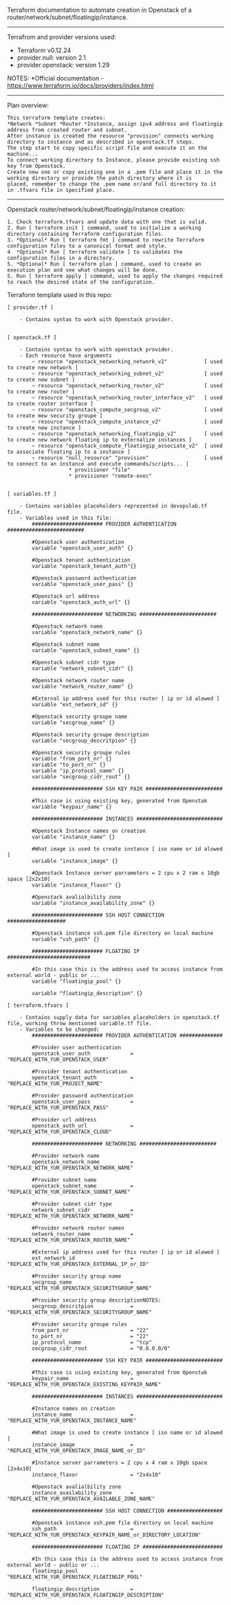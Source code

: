Terraform documentation to automate creation in Openstack of a router/network/subnet/floatingip/instance.

--------------------------------------------------

Terrafrom and provider versions used: 
- Terraform v0.12.24
- provider.null: version 2.1
- provider.openstack: version 1.29

NOTES:
	*Official documentation - https://www.terraform.io/docs/providers/index.html

-------------------------------------------------

Plan overview:

    This terraform template creates:
    *Network *Subnet *Router *Instance, assign ipv4 address and floatingip address from created router and subnet.
    After instance is created the resource "provision" connects working directory to instance and as described in openstack.tf steps. 
    The step start to copy specific script file and execute it on the machine...
    To connect working directory to Instance, please provide existing ssh key from Openstack. 
    Create new one or copy existing one in a .pem file and place it in the working directory or provide the patch directory where it is
    placed, remember to change the .pem name or/and full directory to it in .tfvars file in specified place.

------------------------------------------------

Openstack router/network/subnet/floatingip/instance creation:

	1. Check terraform.tfvars and update data with one that is valid.
	2. Run [ terraform init ] command, used to initialize a working directory containing Terraform configuration files.
	3. *Optional* Run [ terraform fmt ] command to rewrite Terraform configuration files to a canonical format and style. 
	4  *Optional* Run [ terraform validate ] to validates the configuration files in a directory.
	5. *Optional* Run [ terraform plan ] command, used to create an execution plan and see what changes will be done.
	5. Run [ terraform apply ] command, used to apply the changes required to reach the desired state of the configuration.

Terraform template used in this repo:
	
	[ provider.tf ]

		- Contains syntax to work with Openstack provider.


	[ openstack.tf ]
		
		- Contains syntax to work with openstack provider.
		- Each resource have arguments
            ~ resource "openstack_networking_network_v2"			[ used to create new network ]
			~ resource "openstack_networking_subnet_v2"		        [ used to create new subnet ]
			~ resource "openstack_networking_router_v2"	        	[ used to create new router ]
			~ resource "openstack_networking_router_interface_v2" 	[ used to create router interface ]
            ~ resource "openstack_compute_secgroup_v2"              [ used to create mew security groupe ]
            ~ resource "openstack_compute_instance_v2"              [ used to create new instance ]
            ~ resource "openstack_networking_floatingip_v2"	        [ used to create new network floating ip to externalize instances ]
            ~ resource "openstack_compute_floatingip_associate_v2"	[ used to associate floating ip to a instance ]
            ~ resource "null_resource" "provision"                  [ used to connect to an instance and execute commands/scripts... ]
                        * provisioner "file"
                        * provisioner "remote-exec" 


	[ variables.tf ]
	
		- Contains variables placeholders reprezented in devopslab.tf file.
		- Variables used in this file:
            ####################### PROVIDER AUTHENTICATION #########################

            #Openstack user authentication
            variable "openstack_user_auth" {}

            #Openstack tenant authentication
            variable "openstack_tenant_auth"{}

            #Openstack password authentication
            variable "openstack_user_pass" {}

            #Openstack url address
            variable "openstack_auth_url" {}

            ####################### NETWORKING #########################

            #Openstack network name
            variable "openstack_network_name" {}

            #Openstack subnet name
            variable "openstack_subnet_name" {}

            #Openstack subnet cidr type
            variable "network_subnet_cidr" {}

            #Openstack network router name
            variable "network_router_name" {}

            #External ip address used for this router [ ip or id alowed ]
            variable "ext_network_id" {}

            #Openstack security groupe name
            variable "secgroup_name" {}

            #Openstack security groupe description
            variable "secgroup_descritpion" {}

            #Openstack security groupe rules
            variable "from_port_nr" {}
            variable "to_port_nr" {}
            variable "ip_protocol_name" {}
            variable "secgroup_cidr_rout" {}

            ####################### SSH KEY PAIR #########################

            #This case is using existing key, generated from Openstak
            variable "keypair_name" {}

            ####################### INSTANCES ############################

            #Openstack Instance names on creation
            variable "instance_name" {}

            #What image is used to create instance [ iso name or id alowed ]
            variable "instance_image" {}

            #Openstack Instance server parrameters = 2 cpu x 2 ram x 10gb space [2x2x10]
            variable "instance_flavor" {}

            #Openstack avalialbility zone
            variable "instance_availability_zone" {}

            ####################### SSH HOST CONNECTION ###################

            #Openstack instance ssh.pem file directory on local machine
            variable "ssh_path" {}

            ####################### FLOATING IP ###########################

            #In this case this is the address used to access instance from external world - public or ...
            variable "floatingip_pool" {}

            variable "floatingip_description" {}

	[ terraform.tfvars ]
		
		- Contains supply data for variables placeholders in openstack.tf file, working throw mentioned variable.tf file.
		- Variables to be changed:
            ####################### PROVIDER AUTHENTICATION ##############

            #Provider user authentication
            openstack_user_auth             = "REPLACE_WITH_YUR_OPENSTACK_USER"

            #Provider tenant authentication
            openstack_tenant_auth           = "REPLACE_WITH_YUR_PROJECT_NAME"

            #Provider password authentication
            openstack_user_pass             = "REPLACE_WITH_YUR_OPENSTACK_PASS"

            #Provider url address
            openstack_auth_url              = "REPLACE_WITH_YUR_OPENSTACK_CLOUD"

            ####################### NETWORKING #########################

            #Provider network name
            openstack_network_name          = "REPLACE_WITH_YUR_OPENSTACK_NETWORK_NAME"

            #Provider subnet name
            openstack_subnet_name           = "REPLACE_WITH_YUR_OPENSTACK_SUBNET_NAME"

            #Provider subnet cidr type
            network_subnet_cidr             = "REPLACE_WITH_YUR_OPENSTACK_NETWORK_NAME"

            #Provider network router namen  
            network_router_name             = "REPLACE_WITH_YUR_OPENSTACK_ROUTER_NAME"

            #External ip address used for this router [ ip or id alowed ]
            ext_network_id                  = "REPLACE_WITH_YUR_OPENSTACK_EXTERNAL_IP_or_ID"

            #Provider security group name
            secgroup_name                   = "REPLACE_WITH_YUR_OPENSTACK_SECURITYGROUP_NAME"

            #Provider security group descriptionNOTES:
            secgroup_descritpion            = "REPLACE_WITH_YUR_OPENSTACK_SECURITYGROUP_NAME"

            #Provider security groupe rules
            from_port_nr                    = "22"
            to_port_nr                      = "22"
            ip_protocol_name                = "tcp"
            secgroup_cidr_rout              = "0.0.0.0/0"

            ####################### SSH KEY PAIR #########################

            #This case is using existing key, generated from Openstak
            keypair_name                    = "REPLACE_WITH_YUR_OPENSTACK_EXISTING_KEYPAIR_NAME"

            ####################### INSTANCES ############################

            #Instance names on creation
            instance_name                   = "REPLACE_WITH_YUR_OPENSTACK_INSTANCE_NAME"

            #What image is used to create instance [ iso name or id alowed ]
            instance_image                  = "REPLACE_WITH_YUR_OPENSTACK_IMAGE_NAME_or_ID"

            #Instance server parrameters = 2 cpu x 4 ram x 10gb space [2x4x10]
            instance_flavor                 = "2x4x10"

            #Openstack avalialbility zone
            instance_availability_zone      = "REPLACE_WITH_YUR_OPENSTACK_AVAILABLE_ZONE_NAME"

            ####################### SSH HOST CONNECTION ##################

            #Openstack instance ssh.pem file directory on local machine
            ssh_path                        = "REPLACE_WITH_YUR_OPENSTACK_KEYPAIR_NAME_or_DIRECTORY_LOCATION"

            ####################### FLOATING IP ##########################

            #In this case this is the address used to access instance from external world - public or ...
            floatingip_pool                 = "REPLACE_WITH_YUR_OPENSTACK_FLOATINGIP_POOL"

            floatingip_description          = "REPLACE_WITH_YUR_OPENSTACK_FLOATINGIP_DESCRIPTION"